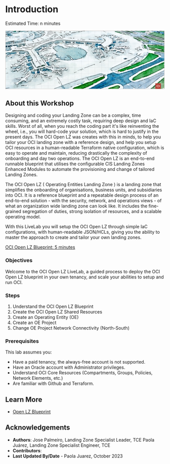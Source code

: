# Introduction

Estimated Time: n minutes

![Open LZ](images/oci_open_lz.png)

## About this Workshop

Designing and coding your Landing Zone can be a complex, time consuming, and an extremely costly task, requiring deep design and IaC skills. Worst of all, when you reach the coding part it's like reinventing the wheel, i.e., you will hard-code your solution, which is hard to justify in the present days. The OCI Open LZ was creates with this in minds, to help you tailor your OCI landing zone with a reference design, and help you setup OCI resources in a human-readable Terraform native configuration, which is easy to operate and maintain, reducing drastically the complexity of onboarding and day two operations. The OCI Open LZ is an end-to-end runnable blueprint that utilises the configurable CIS Landing Zones Enhanced Modules to automate the provisioning and change of tailored Landing Zones.

The OCI Open LZ ( Operating Entities Landing Zone ) is a landing zone that simplifies the onboarding of organisations, business units, and subsidiaries into OCI. It is a reference blueprint and a repeatable design process of an end-to-end solution - with the security, network, and operations views - of what an organization wide landing zone can look like. It includes the fine-grained segregation of duties, strong isolation of resources, and a scalable operating model.

With this LiveLab you will setup the OCI Open LZ through simple IaC configurations, with human-readable JSON/HCLs, giving you the ability to master the approach to create and tailor your own landing zones.


 [OCI Open LZ Blueprint: 5 minutes](https://youtu.be/JWKRHfO4LnY?si=LvM5qBAlDHn2Bk8J)


### Objectives

Welcome to the OCI Open LZ LiveLab, a guided process to deploy the OCI Open LZ blueprint in your own tenancy, and scale your abilities to setup and run OCI.

### Steps

1. Understand the OCI Open LZ Blueprint
2. Create the OCI Open LZ Shared Resources
3. Create an Operating Entity (OE)
4. Create an OE Project
5. Change OE Project Network Connectivity (North-South)


### Prerequisites

This lab assumes you:
* Have a paid tenancy, the always-free account is not supported.
* Have an Oracle account with Administrator privileges.
* Understand OCI Core Resources (Compartments, Groups, Policies, Network Elements, etc.)
* Are familiar with Github and Terraform.

## Learn More

* [Open LZ Blueprint](https://github.com/oracle-quickstart/terraform-oci-open-lz)


## Acknowledgements

- **Authors**:
  Jose Palmeiro, Landing Zone Specialist Leader, TCE
  Paola Juárez, Landing Zone Specialist Engineer, TCE
- **Contributors**:
- **Last Updated By/Date** - Paola Juarez, October 2023
